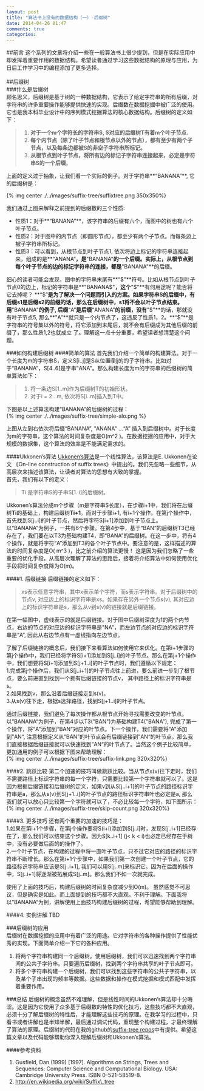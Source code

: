 ```yaml
---
layout: post
title: "算法书上没有的数据结构（一）-后缀树"
date: 2014-04-26 01:47
comments: true
categories: 
---
```


##前言
这个系列的文章将介绍一些在一般算法书上很少提到，但是在实际应用中却发挥着重要作用的数据结构。希望读者通过学习这些数据结构的原理与应用，为日后工作学习中的编程添加了更多选择。    
<br />
##后缀树    
###什么是后缀树    
顾名思义，后缀树是基于树的一种数据结构，它表示了给定字符串的所有后缀，对字符串的许多重要操作能够提供快速的实现。后缀数在数据挖掘中被广泛的使用。它也是我本科毕业设计中的序列模式挖掘算法的核心数据结构。后缀树的定义如下：    
>  1. **对于一个m个字符长的字符串S, S对应的后缀树T有着m个叶子节点.**  
>  2. **每个内节点（除了叶子节点和根节点以外的节点），都有至少有两个子节点，以及每条边都被S的非空子字符串所标记。**       
>  3. **从根节点到叶子节点，将所有边的标记子字符串连接起来，必定是字符串S的一个后缀**。

上面的定义过于抽象，让我们看一个实际的例子。对于字符串**“BANANA”**, 它的后缀树是：

{% img center ./../images/suffix-tree/suffixtree.png 350x350%}  

我们通过上图来解释之前提到的后缀数的三个性质:   
*  性质1：对于**“BANANA”**，该字符串的后缀有六个，而图中的树也有六个叶子节点。  
*  性质2：对于图中的内节点（即圆形节点），都至少有两个子节点。而每条边上被子字符串所标记。     
*  性质3：可以看到，从根节点到叶子节点1, 依次将边上标记的字符串连接起来，组成的是**“ANANA”**，是**"BANANA"**的一个后缀。实际上，从根节点到每个叶子节点的边的标记字符串的连接，都是**"BANANA"**的后缀。   

细心的读者可能会发现，图中的字符串末尾有**“$"**符号。比如从根节点到叶子节点0的边上，标记的字符串是**"BANANA$"**，这个**"$"**有何用途呢？能否将它去掉呢？ **“$”**是为了解决一个问题而引入的方案。如果字符串S的后缀中，有后缀s1是后缀s2的前缀的话，那么在后缀树中，s1将不会以叶子节点结束。用**"BANANA"**的例子,  后缀**“A”**是后缀**“ANANA”**的前缀，没有**"$"**的话，那就没有叶子节点5, 那么**"A"**就只是一个内节点了，这违反了性质1，2。**“$”**是字符串的符号集以外的符号，将它添加到末尾后，就不会有后缀成为其他后缀的前缀了，那么性质1,2也就成立 了。理解这一点十分重要，希望读者想清楚这个问题。   

###如何构建后缀树 
####简单的算法
首先我们介绍一个简单的构建算法。对于一个长度为m的字符串S，定义S[i..j]是S从位置i到j的的子字符串。比如对于“BANANA”，S[4..6]是字串"ANA"。那么构建长度为m的字符串的后缀树的简单算法如下：  
> 1. 将一条边S[1..m]作为后缀树T的初始形状。   
> 2. 对于i = 2...m, 依次将S[i..m]插入到T中。  

下图是以上述算法构建“BANANA”的后缀树的过程：    
 {% img center ./../images/suffix-tree/simple-alo.png %}  

上图从左到右依次将后缀“BANANA”, "ANANA" ...“A” 插入到后缀树中。对于长度为m的字符串，这个算法的时间复杂度是O(m^2 )。在数据挖掘的应用中，对于大规模的数据集，这个算法的效率是不能满足需求的。     

####Ukkonen’s算法
[Ukkonen’s算法](http://en.wikipedia.org/wiki/Ukkonen's_algorithm)是一个线性算法，该算法是E. Ukkonen在论文 《On-line construction of suffix trees》中提出的。我们先忽略一些细节，从高层次来描述该算法，让读者对算法的思想有大致的掌握。   
首先，我们有以下的定义：
>Ti 是字符串S的子串S[1..i]的后缀树。   

Ukkonen’s算法分成m个步骤（m是字符串S长度），在步骤i+1中，我们将在后缀树**Ti**的基础上，构建后缀树**Ti+1**。而对于步骤i+1, 有i+1个操作。在第j个操作中，首先找到S[j..i]的叶子节点，然后将字符S[i+1]添加到叶子节点上。以“BANANA”为例子，一共有6个步骤。在第4步中，基于“BAN”的后缀树T3已经存在了，我们要在以T3为基础构建T4，即“BANA”的后缀树。在这一步中，将有4个操作，就是将字符“A”添加到T3的各个叶子节点中。要注意的是，这样描述的算法的时间复杂度是O( m^3 )，比之前介绍的算法更慢！ 这是因为我们忽略了一些重要的优化手段。从高层次理解了算法的思路后，接着将介绍算法中如何使用优化手段将时间复杂度降为O(m)。   

####1. 后缀链接
后缀链接的定义如下：   
>xs表示任意字符串，其中x表示单个字符，而s表示字符串。对于后缀树中的节点v, 对应边上的标识字符串是xs。如果存在另外一个节点s(v), 其对应边上的标识字符串是s，那么从v到s(v)的链接就是后缀链接。 

在第一幅图中，虚线表示的就是后缀链接。对于图中后缀树深度为1的两个内节点，右边的节点的对应边的标识字符串是"NA"，而左边节点的对应边的标识字符串是“A”, 因此从右边节点有一虚线指向左边节点。

了解了后缀链接的概念后，我们接下来看算法如何使用它来优化。在第i+1步骤的第j个操作中，我们已经将字符S[i+1]添加到S[j..i]的叶子节点。那么在第j+1个操作中，我们想要将S[i+1]添加到S[j+1..i]的叶子节点时，我们遵循以下规定：   
1.完成第j个操作后，我们从S[j..i+1]的叶子节点往上前进，要么前进一步到了根节点，要么前进直到找到一个拥有后缀链接的节点v， 其中路径上的标识字符串是s。   
2.如果找到v，那么沿着后缀链接走到s(v)。     
3.从s(v)往下走，根据s选择路径，找到S[j+1..i]的叶子节点。

通过后缀链接，我们避免了每次操作都从根节点开始寻找需要改变的叶节点。以“BANANA“为例子，在第4步以T3("BAN")为基础构建T4("BANA"), 完成了第一个操作，将“A"添加到“BAN”对应的叶节点。下一个操作，我们需要将“A"添加到”AN“, 注意根据定义从“BAN”的叶节点会有后缀链接到”AN“的叶节点，那么我们直接根据后缀链接就可以快速找到”AN“的叶节点了。当然这个例子比较简单，更加通用的例子可以根据下图来帮助理解：    
{% img center ./../images/suffix-tree/suffix-link.png 320x320%}   

####2. 跳跃比较
第二个加速的技巧叫做跳跃比较。当从节点s(v)往下走时，我们不需要路径上标识字符串的每一个字符，只需要比较第一个字符串就可以了。这是因为根据后缀链接和后缀树的定义，如果v到从S[j..i+1]的叶子节点的路径标识字符串是a，那么从s(v)到S[j+1..i]的叶子节点的路径标识字符串叶也必定是a, 那么我们就可以放心只比较第一个字符就可以了，不必比较每一个字符，如下图所示：    
{% img center ./../images/suffix-tree/skip-count.png 320x320%} 

####3. 更多技巧
还有两个重要的加速的技巧是：   
1.如果在第i+1个步骤，在第j个操作要将S(i+i)添加到S[j..i]时，发现S[j..i+1]已经存在了，那么我们可以结束这个步骤。因为S[k..i+1] (j< k < i)也必定已经存在于树中，没有必要做后面的的操作了。   
2.一个叶子节点，在构建的过程中将一直叶子节点，只不过它对应的路径的标识字符串不断增长。那么在第i+1个步骤中，如果我们第一次创建一个叶子节点，它的路径标识字符串应该是S[j..i+1], 我们可以用S[j..m]来标识它。因为在后面的操作中，S[j..i+1]将逐渐被拓展成S[j..m]。那么我们不如一次就完成。

使用了上面的技巧后，构建后缀树的时间复杂度减少到O(m)。 虽然感觉不可思议，但是确实是如此。而上面提到的技巧都不大直观，不利于理解。下面我将以”BANANA“为例，讲解使用上面技巧构建后缀树的过程，希望能够帮助到理解。

####4. 实例讲解
TBD

###后缀树的应用  
后缀树在数据挖掘的应用中有着广泛的用途。它对字符串的各种操作提供了性能优秀的实现。下面简单介绍一下它的各种应用。     
1. 将两个字符串构建同一个后缀树。使用后缀树，我们可以迅速找到两个字符串间的公共子字符串。只要遍历后缀树，找到两个字符串共享的叶子节点即可。    
2. 将多个字符串构建一个后缀树，我们可以找到这些字符串的公共子字符串，以及某个子串出现的频率等数据。这些数据和操作在模式挖掘和模式匹配中发挥着重要作用。  

###总结
后缀树的概念虽然不难理解，但是线性时间的Ukkonen’s算法却十分晦涩。这是因为它使用了众多基于后缀数的特性的优化技巧，这些技巧都不大直观，必须十分了解后缀树的特性后，才能理解这些技巧的原理。在我学习的过程中，只看书或者讲解也是半知半解，最后通过调试代码，重现整个构建过程，才最终理解了算法的原理。后缀树的代码在我的github的[suffix-tree repos](https://github.com/zionwu)中有提供。希望这篇文章以及代码能够帮助你深入理解后缀树和Ukkonen’s算法。

####参考资料
1. Gusfield, Dan (1999) [1997]. Algorithms on Strings, Trees and Sequences: Computer Science and Computational Biology. USA: Cambridge University Press. ISBN 0-521-58519-8.
2. http://en.wikipedia.org/wiki/Suffix\_tree

